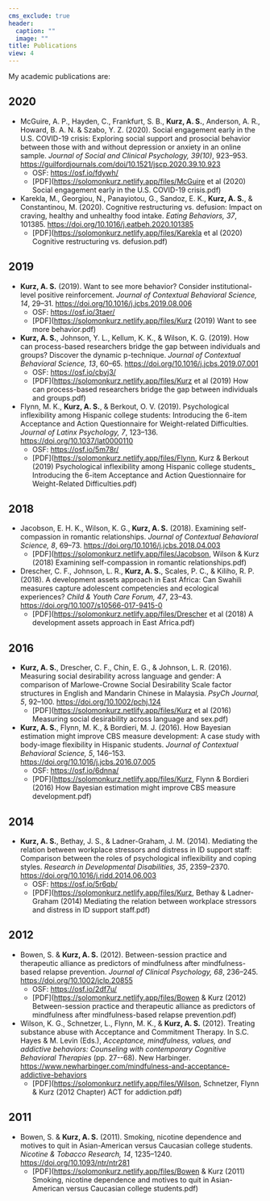 ```yaml
---
cms_exclude: true
header:
  caption: ""
  image: ""
title: Publications
view: 4
---
```


My academic publications are:

## 2020

* McGuire, A. P., Hayden, C., Frankfurt, S. B., **Kurz, A. S.**, Anderson, A. R., Howard, B. A. N. & Szabo, Y. Z. (2020). Social engagement early in the U.S. COVID-19 crisis: Exploring social support and prosocial behavior between those with and without depression or anxiety in an online sample. *Journal of Social and Clinical Psychology, 39(10)*, 923–953. https://guilfordjournals.com/doi/10.1521/jscp.2020.39.10.923
  + OSF: https://osf.io/fdywh/
  + [PDF](https://solomonkurz.netlify.app/files/McGuire et al (2020) Social engagement early in the U.S. COVID-19 crisis.pdf)
* Karekla, M., Georgiou, N., Panayiotou, G., Sandoz, E. K., **Kurz, A. S.**, & Constantinou, M. (2020). Cognitive restructuring vs. defusion: Impact on craving, healthy and unhealthy food intake. *Eating Behaviors, 37*, 101385. https://doi.org/10.1016/j.eatbeh.2020.101385
  + [PDF](https://solomonkurz.netlify.app/files/Karekla et al (2020) Cognitive restructuring vs. defusion.pdf)

## 2019

* **Kurz, A. S.** (2019). Want to see more behavior? Consider institutional-level positive reinforcement. *Journal of Contextual Behavioral Science, 14*, 29–31. https://doi.org/10.1016/j.jcbs.2019.08.006
  + OSF: https://osf.io/3taer/
  + [PDF](https://solomonkurz.netlify.app/files/Kurz (2019) Want to see more behavior.pdf)
* **Kurz, A. S.**, Johnson, Y. L., Kellum, K. K., & Wilson, K. G. (2019). How can process-based researchers bridge the gap between individuals and groups? Discover the dynamic p-technique. *Journal of Contextual Behavioral Science, 13*, 60–65. https://doi.org/10.1016/j.jcbs.2019.07.001 
  + OSF: https://osf.io/cbyj3/
  + [PDF](https://solomonkurz.netlify.app/files/Kurz et al (2019) How can process-based researchers bridge the gap between individuals and groups.pdf)
* Flynn, M. K., **Kurz, A. S.**, & Berkout, O. V. (2019). Psychological inflexibility among Hispanic college students: Introducing the 6-item Acceptance and Action Questionnaire for Weight-related Difficulties. *Journal of Latinx Psychology, 7*, 123–136. https://doi.org/10.1037/lat0000110
  + OSF: https://osf.io/5m78r/
  + [PDF](https://solomonkurz.netlify.app/files/Flynn, Kurz & Berkout (2019) Psychological inflexibility among Hispanic college students_ Introducing the 6-item Acceptance and Action Questionnaire for Weight-Related Difficulties.pdf)

## 2018

* Jacobson, E. H. K., Wilson, K. G., **Kurz, A. S.** (2018). Examining self-compassion in romantic relationships. *Journal of Contextual Behavioral Science, 8*, 69–73. https://doi.org/10.1016/j.jcbs.2018.04.003
  + [PDF](https://solomonkurz.netlify.app/files/Jacobson, Wilson & Kurz (2018) Examining self-compassion in romantic relationships.pdf)
* Drescher, C. F., Johnson, L. R., **Kurz, A. S.**, Scales, P. C., & Kiliho, R. P. (2018). A development assets approach in East Africa: Can Swahili measures capture adolescent competencies and ecological experiences? *Child & Youth Care Forum, 47*, 23–43. https://doi.org/10.1007/s10566-017-9415-0
  + [PDF](https://solomonkurz.netlify.app/files/Drescher et al (2018) A development assets approach in East Africa.pdf)

## 2016

* **Kurz, A. S.**, Drescher, C. F., Chin, E. G., & Johnson, L. R. (2016). Measuring social desirability across language and gender: A comparison of Marlowe-Crowne Social Desirability Scale factor structures in English and Mandarin Chinese in Malaysia. *PsyCh Journal, 5*, 92–100. https://doi.org/10.1002/pchj.124
  + [PDF](https://solomonkurz.netlify.app/files/Kurz et al (2016) Measuring social desirability across language and sex.pdf)
* **Kurz, A. S.**, Flynn, M. K., & Bordieri, M. J. (2016). How Bayesian estimation might improve CBS measure development: A case study with body-image flexibility in Hispanic students. *Journal of Contextual Behavioral Science, 5*, 146–153. https://doi.org/10.1016/j.jcbs.2016.07.005 
   + OSF: https://osf.io/6dnna/
   + [PDF](https://solomonkurz.netlify.app/files/Kurz, Flynn & Bordieri (2016) How Bayesian estimation might improve CBS measure development.pdf)

## 2014

* **Kurz, A. S.**, Bethay, J. S., & Ladner-Graham, J. M. (2014). Mediating the relation between workplace stressors and distress in ID support staff: Comparison between the roles of psychological inflexibility and coping styles. *Research in Developmental Disabilities, 35*, 2359–2370. https://doi.org/10.1016/j.ridd.2014.06.003
  + OSF: https://osf.io/5r6qb/
  + [PDF](https://solomonkurz.netlify.app/files/Kurz, Bethay & Ladner-Graham (2014) Mediating the relation between workplace stressors and distress in ID support staff.pdf)

## 2012

* Bowen, S. & **Kurz, A. S.** (2012). Between-session practice and therapeutic alliance as predictors of mindfulness after mindfulness-based relapse prevention. *Journal of Clinical Psychology, 68*, 236–245. https://doi.org/10.1002/jclp.20855
  + OSF: https://osf.io/2df7u/
  + [PDF](https://solomonkurz.netlify.app/files/Bowen & Kurz (2012) Between-session practice and therapeutic alliance as predictors of mindfulness after mindfulness-based relapse prevention.pdf)
* Wilson, K. G., Schnetzer, L., Flynn, M. K., & **Kurz, A. S.** (2012). Treating substance abuse with Acceptance and Commitment Therapy. In S.C. Hayes & M. Levin (Eds.), *Acceptance, mindfulness, values, and addictive behaviors: Counseling with contemporary Cognitive Behavioral Therapies* (pp. 27--68). New Harbinger. https://www.newharbinger.com/mindfulness-and-acceptance-addictive-behaviors
  + [PDF](https://solomonkurz.netlify.app/files/Wilson, Schnetzer, Flynn & Kurz (2012 Chapter) ACT for addiction.pdf)

## 2011

* Bowen, S. & **Kurz, A. S.** (2011). Smoking, nicotine dependence and motives to quit in Asian-American versus Caucasian college students. *Nicotine & Tobacco Research, 14*, 1235–1240. https://doi.org/10.1093/ntr/ntr281
  + [PDF](https://solomonkurz.netlify.app/files/Bowen & Kurz (2011) Smoking, nicotine dependence and motives to quit in Asian-American versus Caucasian college students.pdf)

